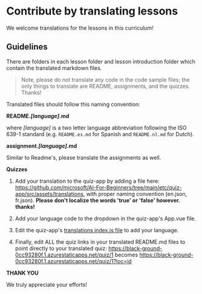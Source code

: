 # Contribute by translating lessons

We welcome translations for the lessons in this curriculum!

## Guidelines

There are folders in each lesson folder and lesson introduction folder which contain the translated markdown files.

> Note, please do not translate any code in the code sample files; the only things to translate are README, assignments, and the quizzes. Thanks!

Translated files should follow this naming convention:

**README._[language]_.md**

where _[language]_ is a two letter language abbreviation following the ISO 639-1 standard (e.g. `README.es.md` for Spanish and `README.nl.md` for Dutch).

**assignment._[language]_.md**

Similar to Readme's, please translate the assignments as well.

**Quizzes**

1. Add your translation to the quiz-app by adding a file here: https://github.com/microsoft/AI-For-Beginners/tree/main/etc/quiz-app/src/assets/translations, with proper naming convention (en.json, fr.json). **Please don't localize the words 'true' or 'false' however. thanks!**

2. Add your language code to the dropdown in the quiz-app's App.vue file.

3. Edit the quiz-app's [translations index.js file](https://github.com/microsoft/AI-For-Beginners/blob/main/etc/quiz-app/src/assets/translations/index.js) to add your language.

4. Finally, edit ALL the quiz links in your translated README.md files to point directly to your translated quiz: https://black-ground-0cc93280f.1.azurestaticapps.net/quiz/1 becomes https://black-ground-0cc93280f.1.azurestaticapps.net/quiz/1?loc=id

**THANK YOU**

We truly appreciate your efforts!
